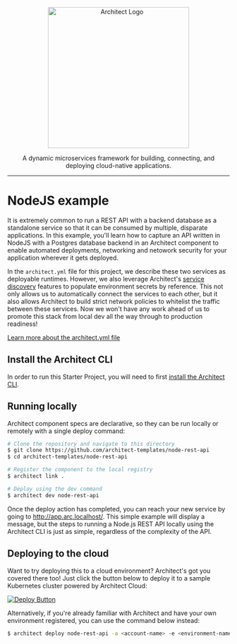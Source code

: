 <p align="center">
  <a href="//architect.io" target="blank"><img src="https://docs.architect.io/img/logo.svg" width="320" alt="Architect Logo" /></a>
</p>

<p align="center">
  A dynamic microservices framework for building, connecting, and deploying cloud-native applications.
</p>

---

# NodeJS example

It is extremely common to run a REST API with a backend database as a standalone service so that it can be consumed by multiple, disparate applications. In this example, you'll learn how to capture an API written in NodeJS with a Postgres database backend in an Architect component to enable automated deployments, networking and netowork security for your application wherever it gets deployed. 

In the `architect.yml` file for this project, we describe these two services as deployable runtimes. However, we also leverage Architect's [service discovery](//docs.architect.io/components/service-discovery) features to populate environment secrets by reference. This not only allows us to automatically connect the services to each other, but it also allows Architect to build strict network policies to whitelist the traffic between these services. Now we won't have any work ahead of us to promote this stack from local dev all the way through to production readiness!

[Learn more about the architect.yml file](//docs.architect.io/configuration)

## Install the Architect CLI

In order to run this Starter Project, you will need to first [install the Architect CLI](https://docs.architect.io/getting-started/#install-the-cli).
## Running locally

Architect component specs are declarative, so they can be run locally or remotely with a single deploy command:

```sh
# Clone the repository and navigate to this directory
$ git clone https://github.com/architect-templates/node-rest-api
$ cd architect-templates/node-rest-api

# Register the component to the local registry
$ architect link .

# Deploy using the dev command
$ architect dev node-rest-api
```

Once the deploy action has completed, you can reach your new service by going to http://app.arc.localhost/. This simple example will display a message, but the steps to running a Node.js REST API locally using the Architect CLI is just as simple, regardless of the complexity of the API.

## Deploying to the cloud

Want to try deploying this to a cloud environment? Architect's got you covered there too! Just click the button below to deploy it to a sample Kubernetes cluster powered by Architect Cloud:

[![Deploy Button](https://docs.architect.io/deploy-button.svg)](https://cloud.architect.io/examples/components/node-rest-api/deploy?tag=latest&interface=app%3Aapp)

Alternatively, if you're already familiar with Architect and have your own environment registered, you can use the command below instead:

```sh
$ architect deploy node-rest-api -a <account-name> -e <environment-name>
```

